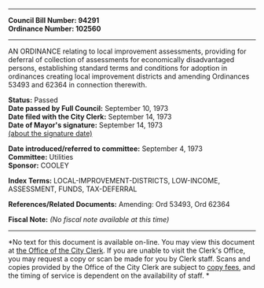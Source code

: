 * * * * *  
  
**Council Bill Number: [](#h0)[](#h2)94291**   
**Ordinance Number: 102560**  
  
* * * * *  
  
AN ORDINANCE relating to local improvement assessments, providing for deferral of collection of assessments for economically disadvantaged persons, establishing standard terms and conditions for adoption in ordinances creating local improvement districts and amending Ordinances 53493 and 62364 in connection therewith.  
  
**Status:** Passed   
**Date passed by Full Council:** September 10, 1973   
**Date filed with the City Clerk:** September 14, 1973   
**Date of Mayor's signature:** September 14, 1973   
[(about the signature date)](/~public/approvaldate.htm)   
  
  
**Date introduced/referred to committee:** September 4, 1973   
**Committee:** Utilities   
**Sponsor:** COOLEY   
  
**Index Terms:** LOCAL-IMPROVEMENT-DISTRICTS, LOW-INCOME, ASSESSMENT, FUNDS, TAX-DEFERRAL  
  
**References/Related Documents:** Amending: Ord 53493, Ord 62364  
  
**Fiscal Note:** *(No fiscal note available at this time)*  
  
* * * * *  
  
*No text for this document is available on-line. You may view this document at [the Office of the City Clerk](http://www.seattle.gov/leg/clerk/contactUs.htm). If you are unable to visit the Clerk's Office, you may request a copy or scan be made for you by Clerk staff. Scans and copies provided by the Office of the City Clerk are subject to [copy fees](http://clerk.seattle.gov/~public/clerkfees.htm), and the timing of service is dependent on the availability of staff. *  
  
  
